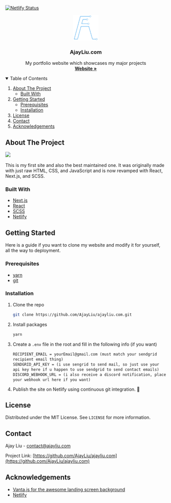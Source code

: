 [![Netlify Status](https://api.netlify.com/api/v1/badges/a10d8945-fe38-4346-90a7-904802729ca4/deploy-status)](https://app.netlify.com/sites/ajayliu/deploys)

<p align="center">
  <a href="https://github.com/othneildrew/Best-README-Template">
    <img src="public/img/logothin.png" alt="Logo" width="80" height="80">
  </a>

  <h3 align="center">AjayLiu.com</h3>

  <p align="center">
    My portfolio website which showcases my major projects
    <br />
    <a href="https://ajayliu.com"><strong>Website »</strong></a>
</p>



<!-- TABLE OF CONTENTS -->
<details open="open">
  <summary>Table of Contents</summary>
  <ol>
    <li>
      <a href="#about-the-project">About The Project</a>
      <ul>
        <li><a href="#built-with">Built With</a></li>
      </ul>
    </li>
    <li>
      <a href="#getting-started">Getting Started</a>
      <ul>
        <li><a href="#prerequisites">Prerequisites</a></li>
        <li><a href="#installation">Installation</a></li>
      </ul>
    </li>
    <li><a href="#license">License</a></li>
    <li><a href="#contact">Contact</a></li>
    <li><a href="#acknowledgements">Acknowledgements</a></li>
  </ol>
</details>



<!-- ABOUT THE PROJECT -->
## About The Project

<img src="https://github.com/AjayLiu/ajayliu/blob/main/scroll.gif?raw=true"></img>

This is my first site and also the best maintained one. It was originally made with just raw HTML, CSS, and JavaScript and is now revamped with React, Next.js, and SCSS. 

### Built With
* [Next.js](https://nextjs.org/)
* [React](https://reactjs.org/)
* [SCSS](https://sass-lang.com/)
* [Netlify](https://www.netlify.com/)


<!-- GETTING STARTED -->
## Getting Started

Here is a guide if you want to clone my website and modify it for yourself, all the way to deployment.

### Prerequisites

* [yarn](https://yarnpkg.com/)
* [git](https://git-scm.com/)

### Installation

1. Clone the repo
   ```sh
   git clone https://github.com/AjayLiu/ajayliu.com.git
   ```
2. Install packages
   ```sh
   yarn
   ```
3. Create a `.env` file in the root and fill in the following info (if you want)
   ```
   RECIPIENT_EMAIL = yourEmail@gmail.com (must match your sendgrid recipient email thing)
   SENDGRID_API_KEY = (i use sengrid to send mail, so just use your api key here if u happen to use sendgrid to send contact emails)
   DISCORD_WEBHOOK_URL = (i also receive a discord notification, place your webhook url here if you want)
   ```
4. Publish the site on Netlify using continuous git integration. :tada:

<!-- LICENSE -->
## License

Distributed under the MIT License. See `LICENSE` for more information.



<!-- CONTACT -->
## Contact

Ajay Liu - contact@ajayliu.com

Project Link: [https://github.com/AjayLiu/ajayliu.com](https://github.com/AjayLiu/ajayliu.com)



<!-- ACKNOWLEDGEMENTS -->
## Acknowledgements
* [Vanta.js for the awesome landing screen background](https://www.vantajs.com/)
* [Netlify](https://www.netlify.com/)
